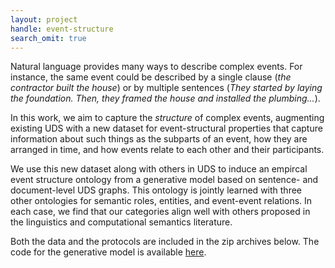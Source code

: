 ```yaml
---
layout: project
handle: event-structure
search_omit: true
---
```


Natural language provides many ways to describe complex events. For instance, the same event could be described by a single clause (*the contractor built the house*) or by multiple sentences (*They started by laying the foundation. Then, they framed the house and installed the plumbing...*).

In this work, we aim to capture the *structure* of complex events, augmenting existing UDS with a new dataset for event-structural properties that capture information about such things as the subparts of an event, how they are arranged in time, and how events relate to each other and their participants.

We use this new dataset along with others in UDS to induce an empircal event structure ontology from a generative model based on sentence- and document-level UDS graphs. This ontology is jointly learned with three other ontologies for semantic roles, entities, and event-event relations. In each case, we find that our categories align well with others proposed in the linguistics and computational semantics literature.

Both the data and the protocols are included in the zip archives below. The code for the generative model is available [here](https://github.com/wgantt/event_type_induction).
